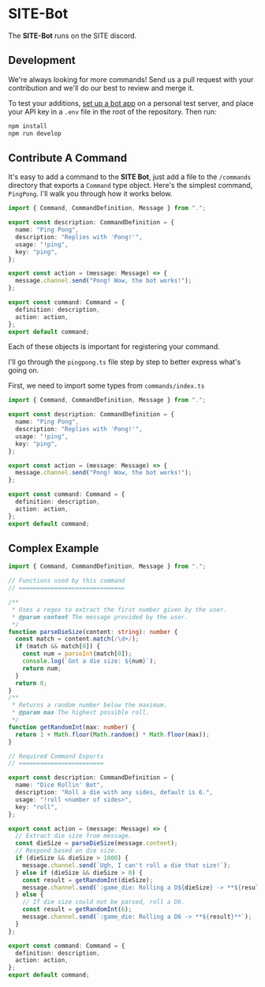 # SITE-Bot

The **SITE-Bot** runs on the SITE discord.

## Development

We're always looking for more commands! Send us a pull request with your
contribution and we'll do our best to review and merge it.

To test your additions, [set up a bot
app](https://discordjs.guide/preparations/setting-up-a-bot-application.html) on
a personal test server, and place your API key in a `.env` file in the root of
the repository. Then run:

```sh
npm install
npm run develop
```

## Contribute A Command

It's easy to add a command to the **SITE Bot**, just add a file to the
`/commands` directory that exports a `Command` type object. Here's the simplest
command, `PingPong`. I'll walk you through how it works below.

```typescript
import { Command, CommandDefinition, Message } from ".";

export const description: CommandDefinition = {
  name: "Ping Pong",
  description: "Replies with 'Pong!'",
  usage: "!ping",
  key: "ping",
};

export const action = (message: Message) => {
  message.channel.send("Pong! Wow, the bot works!");
};

export const command: Command = {
  definition: description,
  action: action,
};
export default command;
```

Each of these objects is important for registering your command.

I'll go through the `pingpong.ts` file step by step to better express what's
going on.

First, we need to import some types from `commands/index.ts`

```typescript
import { Command, CommandDefinition, Message } from ".";
```

```typescript
export const description: CommandDefinition = {
  name: "Ping Pong",
  description: "Replies with 'Pong!'",
  usage: "!ping",
  key: "ping",
};
```

```typescript
export const action = (message: Message) => {
  message.channel.send("Pong! Wow, the bot works!");
};
```

```typescript
export const command: Command = {
  definition: description,
  action: action,
};
export default command;
```

## Complex Example

```typescript
import { Command, CommandDefinition, Message } from ".";

// Functions used by this command
// ==============================

/**
 * Uses a regex to extract the first number given by the user.
 * @param content The message provided by the user.
 */
function parseDieSize(content: string): number {
  const match = content.match(/\d+/);
  if (match && match[0]) {
    const num = parseInt(match[0]);
    console.log(`Got a die size: ${num}`);
    return num;
  }
  return 0;
}
/**
 * Returns a random number below the maximum.
 * @param max The highest possible roll.
 */
function getRandomInt(max: number) {
  return 1 + Math.floor(Math.random() * Math.floor(max));
}

// Required Command Exports
// ========================

export const description: CommandDefinition = {
  name: "Dice Rollin' Bot",
  description: "Roll a die with any sides, default is 6.",
  usage: "!roll <number of sides>",
  key: "roll",
};

export const action = (message: Message) => {
  // Extract die size from message.
  const dieSize = parseDieSize(message.content);
  // Respond based on die size.
  if (dieSize && dieSize > 1000) {
    message.channel.send(`Ugh, I can't roll a die that size!`);
  } else if (dieSize && dieSize > 0) {
    const result = getRandomInt(dieSize);
    message.channel.send(`:game_die: Rolling a D${dieSize} -> **${result}**`);
  } else {
    // If die size could not be parsed, roll a D6.
    const result = getRandomInt(6);
    message.channel.send(`:game_die: Rolling a D6 -> **${result}**`);
  }
};

export const command: Command = {
  definition: description,
  action: action,
};
export default command;
```
